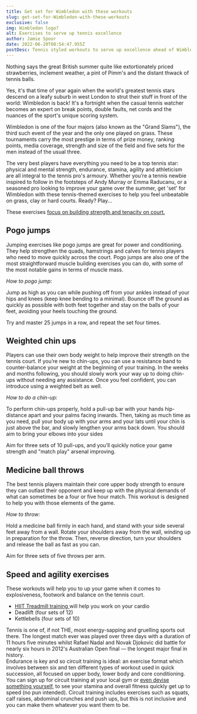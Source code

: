 ```yaml
---
title: Get set for Wimbledon with these workouts
slug: get-set-for-Wimbledon-with-these-workouts
exclusive: false
img: Wimbledon logo?
alt: Exercises to serve up tennis excellence
author: Jamie Spoor
date: 2022-06-20T08:54:47.955Z
postDesc: Tennis styled workouts to serve up excellence ahead of Wimbledon
---
```

Nothing says the great British summer quite like extortionately priced strawberries, inclement weather, a pint of Pimm's and the distant thwack of tennis balls. 

Yes, it's that time of year again when the world's greatest tennis stars descend on a leafy suburb in west London to strut their stuff in front of the world: Wimbledon is back! It's a fortnight when the casual tennis watcher becomes an expert on break points, double faults, net cords and the nuances of the sport's unique scoring system. 

Wimbledon is one of the four majors (also known as the "Grand Slams"), the third such event of the year and the only one played on grass. These tournaments carry the most prestige in terms of prize money, ranking points, media coverage, strength and size of the field and five sets for the men instead of the usual three. 

The very best players have everything you need to be a top tennis star: physical and mental strength, endurance, stamina, agility and athleticism are all integral to the tennis pro's armoury.                                                               Whether you’re a tennis newbie inspired to follow in the footsteps of Andy Murray or Emma Raducanu, or a seasoned pro looking to improve your game over the summer, get 'set' for Wimbledon with these tennis-themed exercises to help you feel unbeatable on grass, clay or hard courts. Ready? Play...

These exercises [focus on building strength and tenacity on court.](https://traininblocks.com/blog/concurrent-training/)

## **Pogo jumps**

Jumping exercises like pogo jumps are great for power and conditioning. They help strengthen the quads, hamstrings and calves for tennis players who need to move quickly across the court. Pogo jumps are also one of the most straightforward muscle building exercises you can do, with some of the most notable gains in terms of muscle mass.  

*How to pogo jump:*

Jump as high as you can while pushing off from your ankles instead of your hips and knees (keep knee bending to a minimal). Bounce off the ground as quickly as possible with both feet together and stay on the balls of your feet, avoiding your heels touching the ground.  

Try and master 25 jumps in a row, and repeat the set four times.

## **Weighted chin ups**

Players can use their own body weight to help improve their strength on the tennis court. If you’re new to chin-ups, you can use a resistance band to counter-balance your weight at the beginning of your training. In the weeks and months following, you should slowly work your way up to doing chin-ups without needing any assistance. Once you feel confident, you can introduce using a weighted belt as well.

*How to do a chin-up:*

To perform chin-ups properly, hold a pull-up bar with your hands hip-distance apart and your palms facing inwards. Then, taking as much time as you need, pull your body up with your arms and your lats until your chin is just above the bar, and slowly lengthen your arms back down. You should aim to bring your elbows into your sides

Aim for three sets of 10 pull-ups, and you’ll quickly notice your game strength and "match play" arsenal improving.

## Medicine ball throws

The best tennis players maintain their core upper body strength to ensure they can outlast their opponent and keep up with the physical demands of what can sometimes be a four or five hour match. This workout is designed to help you with those elements of the game. 


*How to throw:*

Hold a medicine ball firmly in each hand, and stand with your side several feet away from a wall. Rotate your shoulders away from the wall, winding up in preparation for the throw. Then, reverse direction, turn your shoulders and release the ball as fast as you can.

Aim for three sets of five throws per arm.

## Speed and agility exercises

These workouts will help you to up your game when it comes to explosiveness, footwork and balance on the tennis court. 

* [HIIT Treadmill training ](https://www.coachmag.co.uk/cardio-workouts/6419/how-to-get-hiit-workouts-right-because-they-re-easy-to-get-wrong)will help you work on your cardio 
* Deadlift (four sets of 12)
* Kettlebells (four sets of 10)

Tennis is one of, if not THE, most energy-sapping and gruelling sports out there. The longest match ever was played over three days with a duration of 11 hours five minutes whilst Rafael Nadal and Novak Djokovic did battle for nearly six hours in 2012's Australian Open final — the longest major final in history. \
Endurance is key and so circuit training is ideal: an exercise format which involves between six and ten different types of workout used in quick succession, all focused on upper body, lower body and core conditioning. \
You can sign up for circuit training at your local gym or [even devise something yourself](https://traininblocks.com/blog/building-your-own-training-programme/), to see your stamina and overall fitness quickly get up to speed (no pun intended). Circuit training includes exercises such as squats, calf raises, abdominal crunches and push ups, but this is not inclusive and you can make them whatever you want them to be.